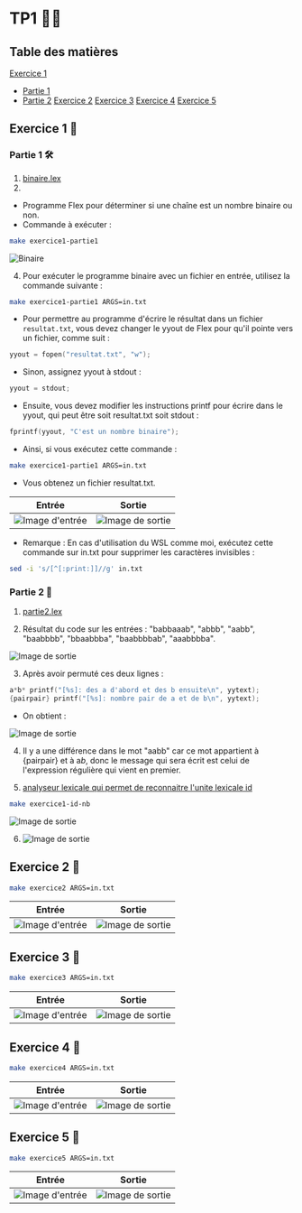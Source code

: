 # TP1 👩‍🏫

## Table des matières

[Exercice 1](#exercice-1-🧮)
   - [Partie 1](#partie-1-🛠️)
   - [Partie 2](#partie-2-🧩)
[Exercice 2](#exercice-2-🧮)
[Exercice 3](#exercice-3-🧮)
[Exercice 4](#exercice-4-🧮)
[Exercice 5](#exercice-5-🧮)
## Exercice 1 🧮

### Partie 1 🛠️

1. [binaire.lex](./Exercice1/binaire.lex)
2.

- Programme Flex pour déterminer si une chaîne est un nombre binaire ou non.
- Commande à exécuter :

```bash
make exercice1-partie1
```

![Binaire](./images/exe01-00.jpg)

4. Pour exécuter le programme binaire avec un fichier en entrée, utilisez la commande suivante :

```bash
make exercice1-partie1 ARGS=in.txt
```

- Pour permettre au programme d'écrire le résultat dans un fichier `resultat.txt`, vous devez changer le yyout de Flex pour qu'il pointe vers un fichier, comme suit :

```c
yyout = fopen("resultat.txt", "w");
```

- Sinon, assignez yyout à stdout :

```c
yyout = stdout;
```

- Ensuite, vous devez modifier les instructions printf pour écrire dans le yyout, qui peut être soit resultat.txt soit stdout :

```c
fprintf(yyout, "C'est un nombre binaire");
```

- Ainsi, si vous exécutez cette commande :

```bash
make exercice1-partie1 ARGS=in.txt
```

- Vous obtenez un fichier resultat.txt.

| Entrée                                   | Sortie                                    |
| ---------------------------------------- | ----------------------------------------- |
| ![Image d'entrée](./images/exe01-01.jpg) | ![Image de sortie](./images/exe01-02.jpg) |

- Remarque : En cas d'utilisation du WSL comme moi, exécutez cette commande sur in.txt pour supprimer les caractères invisibles :

```bash
sed -i 's/[^[:print:]]//g' in.txt
```

### Partie 2 🧩

1. [partie2.lex](./Exercice1/partie2.lex)

2. Résultat du code sur les entrées : "babbaaab", "abbb", "aabb", "baabbbb", "bbaabbba", "baabbbbab", "aaabbbba".

![Image de sortie](./images/exe01-03.jpg)

3. Après avoir permuté ces deux lignes :

```c
a*b* printf("[%s]: des a d'abord et des b ensuite\n", yytext);
{pairpair} printf("[%s]: nombre pair de a et de b\n", yytext);
```

- On obtient :

![Image de sortie](./images/exe01-04.jpg)

4. Il y a une différence dans le mot "aabb" car ce mot appartient à {pairpair} et à a*b*, donc le message qui sera écrit est celui de l'expression régulière qui vient en premier.

5. [analyseur lexicale qui permet de reconnaitre l'unite lexicale id](./Exercice1/id-nb.lex)

```bash
make exercice1-id-nb
```

![Image de sortie](./images/exe01-05.jpg)

6.  ![Image de sortie](./images/exe01-06.jpg)

## Exercice 2 🧮

```bash
make exercice2 ARGS=in.txt
```

| Entrée                                   | Sortie                                    |
| ---------------------------------------- | ----------------------------------------- |
| ![Image d'entrée](./images/exe02-01.jpg) | ![Image de sortie](./images/exe02-02.jpg) |

## Exercice 3 🧮

```bash
make exercice3 ARGS=in.txt
```

| Entrée                                   | Sortie                                    |
| ---------------------------------------- | ----------------------------------------- |
| ![Image d'entrée](./images/exe03-01.jpg) | ![Image de sortie](./images/exe03-02.jpg) |

## Exercice 4 🧮

```bash
make exercice4 ARGS=in.txt
```

| Entrée                                   | Sortie                                    |
| ---------------------------------------- | ----------------------------------------- |
| ![Image d'entrée](./images/exe04-01.jpg) | ![Image de sortie](./images/exe04-02.jpg) |

## Exercice 5 🧮

```bash
make exercice5 ARGS=in.txt
```

| Entrée                                   | Sortie                                    |
| ---------------------------------------- | ----------------------------------------- |
| ![Image d'entrée](./images/exe05-01.jpg) | ![Image de sortie](./images/exe05-02.jpg) |
